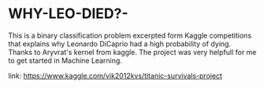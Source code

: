 # WHY-LEO-DIED?-
This is a binary classification problem excerpted form Kaggle competitions that explains why Leonardo DiCaprio had a high probability of dying.   
Thanks to Aryvrat's kernel from kaggle. The project was very helpfull for me to get started in Machine Learning.

link: https://www.kaggle.com/vik2012kvs/titanic-survivals-project
